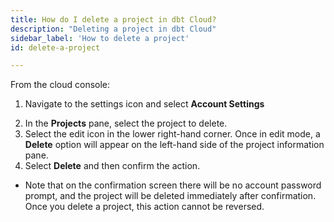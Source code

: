```yaml
---
title: How do I delete a project in dbt Cloud?
description: "Deleting a project in dbt Cloud"
sidebar_label: 'How to delete a project'
id: delete-a-project

---
```


From the cloud console:
1. Navigate to the settings icon and select **Account Settings**

<Lightbox src="/img/docs/dbt-cloud/Navigate To Account Settings.png" title="Navigate to account settings" />

2. In the **Projects** pane, select the project to delete.  
3. Select the edit icon in the lower right-hand corner. Once in edit mode, a **Delete** option will appear on the left-hand side of the project information pane. 
4. Select **Delete** and then confirm the action.  
  * Note that on the confirmation screen there will be no account password prompt, and the project will be deleted immediately after confirmation.  Once you delete a project, this action cannot be reversed. 

<Lightbox src="/img/docs/dbt-cloud/delete_projects_from_dbt_cloud_20221023.gif" title="Delete projects" />
